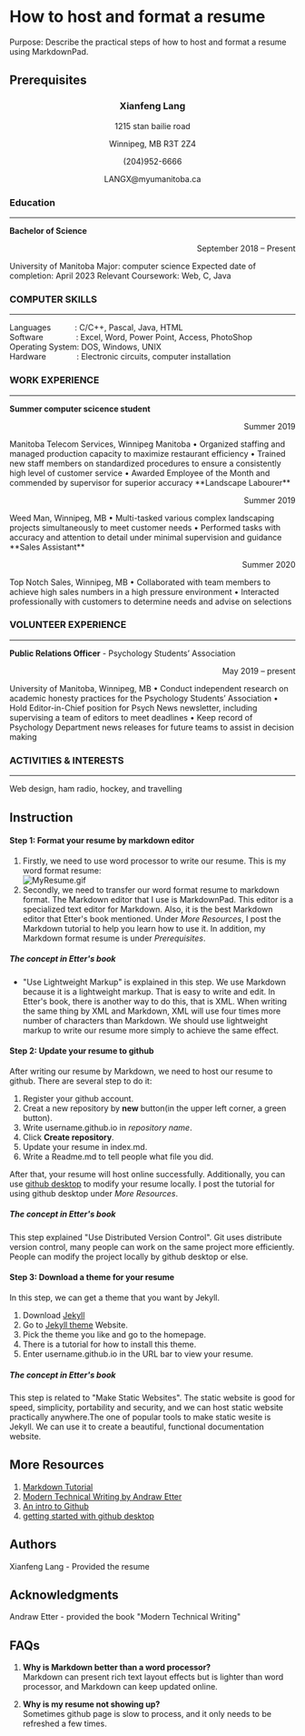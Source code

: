 # How to host and format a resume  
Purpose: Describe the practical steps of how to host and format a resume using MarkdownPad.  

## Prerequisites

### <div align='center'><b>Xianfeng Lang</b></div>
<p align = 'center'> 1215 stan bailie road </p>
<p align = 'center'> Winnipeg, MB R3T 2Z4 </p>
<p align = 'center'> (204)952-6666 </p>
<p align = 'center'> LANGX@myumanitoba.ca </p>

### Education
---
**Bachelor of Science**
<p align = "right" > September 2018 – Present </p>
University of Manitoba  
Major: computer science  
Expected date of completion: April 2023  
Relevant Coursework: Web, C, Java  

### COMPUTER SKILLS
---
Languages&emsp;&emsp;&emsp;: C/C++, Pascal, Java, HTML  
Software&emsp;&emsp;&emsp;&nbsp;&nbsp;&nbsp;&nbsp;: Excel, Word, Power Point, Access, PhotoShop  
Operating System:  DOS, Windows, UNIX  
Hardware&emsp;&emsp;&emsp;&nbsp;&nbsp;&nbsp;: Electronic circuits, computer installation  

### WORK EXPERIENCE
---
**Summer computer scicence student**
<p align = "right" > Summer 2019 </p>
Manitoba Telecom Services, Winnipeg Manitoba  
• Organized staffing and managed production capacity to maximize restaurant efficiency  
• Trained new staff members on standardized procedures to ensure a consistently high level of customer service  
• Awarded Employee of the Month and commended by supervisor for superior accuracy  
**Landscape Labourer**
<p align = "right" >Summer 2019 </p>
Weed Man, Winnipeg, MB  
• Multi-tasked various complex landscaping projects simultaneously to meet customer needs  
• Performed tasks with accuracy and attention to detail under minimal supervision and guidance  
**Sales Assistant**  
<p align = "right" > Summer 2020 </p>
Top Notch Sales, Winnipeg, MB   
• Collaborated with team members to achieve high sales numbers in a high pressure environment  
• Interacted professionally with customers to determine needs and advise on selections  

### VOLUNTEER EXPERIENCE
---
**Public Relations Officer** - Psychology Students’ Association    
<p align = "right"> May 2019 – present </p>
University of Manitoba, Winnipeg, MB   
• Conduct independent research on academic honesty practices for the Psychology Students’ Association   
• Hold Editor-in-Chief position for Psych News newsletter, including supervising a team of editors to meet deadlines   
• Keep record of Psychology Department news releases for future teams to assist in decision making   

### ACTIVITIES & INTERESTS
---
Web design, ham radio, hockey, and travelling  

## Instruction  

#### Step 1: Format your resume by markdown editor  
1. Firstly, we need to use word processor to write our resume. This is my word format resume:  
![MyResume.gif](https://s2.loli.net/2022/03/22/5MEJVfWYNOpUjwr.gif)  
2. Secondly, we need to transfer our word format resume to markdown format. The Markdown editor that I use is MarkdownPad. This editor is a specialized text editor for Markdown. Also, it is the best Markdown editor that Etter's book mentioned. Under *More Resources*, I post the Markdown tutorial to help you learn how to use it. In addition, my Markdown format resume is under *Prerequisites*.  

##### The concept in Etter's book  
* "Use Lightweight Markup" is explained in this step. We use Markdown because it is a lightweight markup. That is easy to write and edit. In Etter's book, there is another way to do this, that is XML. When writing the same thing by XML and Markdown, XML will use four times more number of characters than Markdown. We should use lightweight markup to write our resume more simply to achieve the same effect.
#### Step 2: Update your resume to github  
After writing our resume by Markdown, we need to host our resume to github. There are several step to do it:  
1. Register your github account.  
2. Creat a new repository by **new** button(in the upper left corner, a green button).  
3. Write username.github.io in *repository name*.  
4. Click **Create repository**.  
5. Update your resume in index.md.  
6. Write a Readme.md to tell people what file you did.

After that, your resume will host online successfully. Additionally, you can use [github desktop](https://desktop.github.com/) to modify your resume locally. I post the tutorial for using github desktop under *More Resources*.  

##### The concept in Etter's book  
This step explained "Use Distributed Version Control". Git uses distribute version control, many people can work on the same project more efficiently. People can modify the project locally by github desktop or else.   

#### Step 3: Download a theme for your resume   
In this step, we can get a theme that you want by Jekyll.  
1. Download [Jekyll](https://jekyllrb.com/)  
2. Go to [Jekyll theme](http://jekyllthemes.org/) Website.  
3. Pick the theme you like and go to the homepage.  
4. There is a tutorial for how to install this theme.  
5. Enter username.github.io in the URL bar to view your resume.  

##### The concept in Etter's book  
This step is related to "Make Static Websites". The static website is good for speed, simplicity, portability and security, and we can host static website practically anywhere.The one of popular tools to make static wesite is Jekyll. We can use it to create a beautiful, functional documentation website. 

## More Resources
1. [Markdown Tutorial](https://www.markdownguide.org/basic-syntax/) 
2. [Modern Technical Writing by Andraw Etter](https://www.amazon.ca/Modern-Technical-Writing-Introduction-Documentation-ebook/dp/B01A2QL9SS)  
3. [An intro to Github](https://product.hubspot.com/blog/git-and-github-tutorial-for-beginners)  
4. [getting started with github desktop](https://docs.github.com/en/desktop/installing-and-configuring-github-desktop/overview/getting-started-with-github-desktop)  

## Authors 
Xianfeng Lang - Provided the resume   

## Acknowledgments
Andraw Etter - provided the book "Modern Technical Writing"  

## FAQs
1. **Why is Markdown better than a word processor?**  
Markdown can present rich text layout effects but is lighter than word processor, and Markdown can keep updated online.  
  
2. **Why is my resume not showing up?**  
Sometimes github page is slow to process, and it only needs to be refreshed a few times.  
